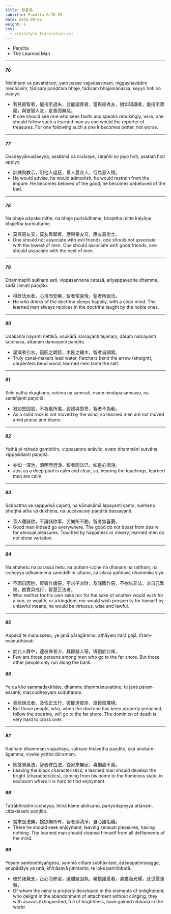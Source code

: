 ```yaml
---
title: 智者品
subtitle: Paṇḍita 6:76-89
date: 2016-09-05
weight: 6
css:
  - /css/style_translation.css
---
```


- Paṇḍita
- The Learned Man

---

##### 76

Nidhīnaṃ va pavattāraṃ, yaṃ passe vajjadassinaṃ, niggayhavādiṃ medhāviṃ, tādisaṃ paṇḍitaṃ bhaje, tādisaṃ bhajamānassa, seyyo hoti na pāpiyo.

- 若見彼智者，能指示過失，並能譴責者，當與彼為友，猶如知識者，能指示寶藏，與彼智人友，定善而無惡。
- If one should see one who sees faults and speaks rebukingly, wise, one should follow such a learned man as one would the reporter of treasures. For one following such a one it becomes better, not worse.

---

##### 77

Ovadeyyānusāseyya, asabbhā ca nivāraye, satañhi so piyo hoti, asataṃ hoti appiyo.

- 訓誡與教示，阻他人過惡，善人愛此人，但為惡人憎。
- He would advise, he would admonish, he would restrain from the impure. He becomes beloved of the good, he becomes unbeloved of the bad.

---

##### 78

Na bhaje pāpake mitte, na bhaje purisādhame, bhajetha mitte kalyāṇe, bhajetha purisuttame.

- 莫與惡友交，莫友卑鄙者，應與善友交，應友高尚士。
- One should not associate with evil friends, one should not associate with the lowest of men. One should associate with good friends, one should associate with the best of men.

---

##### 79

Dhammapīti sukhaṃ seti, vippasannena cetasā, ariyappavedite dhamme, sadā ramati paṇḍito.

- 得飲法水者，心清而安樂，智者常喜悅，聖者所說法。
- He who drinks of the doctrine sleeps happily, with a clear mind. The learned man always rejoices in the doctrine taught by the noble ones.

---

##### 80

Udakañhi nayanti nettikā, usukārā namayanti tejanaṃ, dāruṃ namayanti tacchakā, attānaṃ damayanti paṇḍitā.

- 灌溉者引水，箭匠之矯箭，木匠之繩木，智者自調禦。
- Truly canal-makers lead water, fletchers bend the arrow (straight), carpenters bend wood, learned men tame the self.

---

##### 81

Selo yathā ekaghano, vātena na samīrati, evaṃ nindāpasaṃsāsu, na samiñjanti paṇḍitā.

- 猶如堅固岩，不為風所搖，毀謗與贊譽，智者不為動。
- As a solid rock is not moved by the wind, so learned men are not moved amid praise and blame.

---

##### 82

Yathā pi rahado gambhīro, vippasanno anāvilo, evaṃ dhammāni sutvāna, vippasīdanti paṇḍitā.

- 亦如一深池，清明而澄淨，智者聞法已，如是心清淨。
- Just as a deep pool is calm and clear, so, hearing the teachings, learned men are calm.

---

##### 83

Sabbattha ve sappurisā cajanti, na kāmakāmā lapayanti santo, sukhena phuṭṭhā atha vā dukhena, na uccāvacaṃ paṇḍitā dassayanti.

- 善人離諸欲，不論諸欲事，苦樂所不動，智者無喜憂。
- Good men indeed go everywhere. The good do not boast from desire for sensual pleasures. Touched by happiness or misery, learned men do not show variation.

---

##### 84

Na attahetu na parassa hetu, na puttam-icche na dhanaṃ na raṭṭhaṃ, na iccheyya adhammena samiddhim-attano, sa sīlavā paññavā dhammiko siyā.

- 不因自因他，智者作諸惡，不求子求財，及謀國作惡，不欲以非法，求自己繁榮，彼實具戒行，智慧正法者。
- Who neither for his own sake nor for the sake of another would wish for a son, or wealth, or a kingdom, nor would wish prosperity for himself by unlawful means, he would be virtuous, wise and lawful.

---

##### 85

Appakā te manussesu, ye janā pāragāmino, athāyaṃ itarā pajā, tīram-evānudhāvati.

- 於此人群中，達彼岸者少，其餘諸人等，徘徊於此岸。
- Few are those persons among men who go to the far shore. But those other people only run along the bank.

##### 86

Ye ca kho sammadakkhāte, dhamme dhammānuvattino, te janā pāram-essanti, maccudheyyaṃ suduttaraṃ.

- 善能說法者，及依正法行，彼能達彼岸，度難度魔境。
- But those people, who, when the doctrine has been properly preached, follow the doctrine, will go to the far shore. The dominion of death is very hard to cross over.

---

##### 87

Kaṇhaṃ dhammaṃ vippahāya, sukkaṃ bhāvetha paṇḍito, okā anokam-āgamma, viveke yattha dūramaṃ.

- 應捨棄黑法，智者修白法，從家來無家，喜獨處不易。
- Leaving the black characteristics, a learned man should develop the bright (characteristics), coming from his home to the homeless state, in seclusion where it is hard to find enjoyment.

##### 88

Tatrābhiratim-iccheyya, hitvā kāme akiñcano, pariyodapeyya attānaṃ, cittaklesehi paṇḍito.

- 當求是法樂，捨欲無所有，智者須清淨，自心諸垢穢。
- There he should seek enjoyment, leaving sensual pleasures, having nothing. The learned man should cleanse himself from all defilements of the mind.

##### 89

Yesaṃ sambodhiyaṅgesu, sammā cittaṃ subhāvitaṃ, ādānapaṭinissagge, anupādāya ye ratā, khīṇāsavā jutimanto, te loke parinibbutā.

- 彼於諸覺支，正心而修習，遠離諸固執，樂捨諸愛著，漏盡而光耀，此世證涅槃。
- Of whom the mind is properly developed in the elements of enlightment, who delight in the abandonment of attachment without clinging, they with āsavas extinguished, full of brightness, have gained nibbāna in the world.